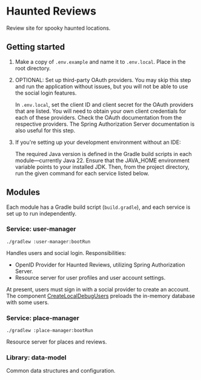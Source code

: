 # Haunted Reviews
Review site for spooky haunted locations.

## Getting started
1. Make a copy of `.env.example` and name it to `.env.local`. Place in the root directory.

2. OPTIONAL: Set up third-party OAuth providers. You may skip this step and run the application without issues, but you will not be able to use the social login features.

   In `.env.local`, set the client ID and client secret for the OAuth providers that are listed. You will need to obtain your own client credentials for each of these providers. Check the OAuth documentation from the respective providers. The Spring Authorization Server documentation is also useful for this step.

3. If you're setting up your development environment without an IDE:

   The required Java version is defined in the Gradle build scripts in each module&mdash;currently Java 22. Ensure that the JAVA_HOME environment variable points to your installed JDK. Then, from the project directory, run the given command for each service listed below.

## Modules
Each module has a Gradle build script (`build.gradle`), and each service is set up to run independently.

### Service: user-manager
```shell
./gradlew :user-manager:bootRun
```
Handles users and social login. Responsibilities:
- OpenID Provider for Haunted Reviews, utilizing Spring Authorization Server.
- Resource server for user profiles and user account settings.

At present, users must sign in with a social provider to create an account. The component [CreateLocalDebugUsers](user-manager/src/main/java/com/mercadodavidv/hauntedreviews/auth/CreateLocalDebugUsers.java) preloads the in-memory database with some users.

### Service: place-manager
```shell
./gradlew :place-manager:bootRun
```
Resource server for places and reviews.

### Library: data-model
Common data structures and configuration.
